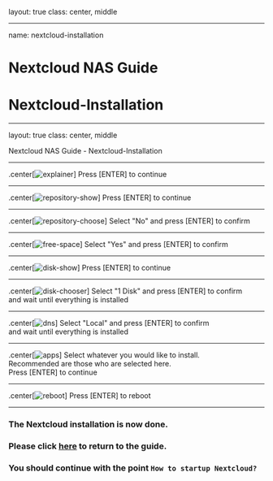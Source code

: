 layout: true
class: center, middle

---

name: nextcloud-installation
# Nextcloud NAS Guide
# Nextcloud-Installation

---

layout: true
class: center, middle
<div class="my-header"><p>Nextcloud NAS Guide - Nextcloud-Installation</p></div>

---

.center[![explainer](./explainer.png)]
Press [ENTER] to continue

---

.center[![repository-show](./repository-show.png)]
Press [ENTER] to continue

---

.center[![repository-choose](./repository-choose.png)]
Select "No" and press [ENTER] to confirm

---

.center[![free-space](./free-space.png)]
Select "Yes" and press [ENTER] to confirm

---

.center[![disk-show](./disk-show.png)]
Press [ENTER] to continue

---

.center[![disk-chooser](./disk-chooser.png)]
Select "1 Disk" and press [ENTER] to confirm<br>
and wait until everything is installed

---

.center[![dns](./dns.png)]
Select "Local" and press [ENTER] to confirm<br>
and wait until everything is installed

---

.center[![apps](./apps.png)]
Select whatever you would like to install.<br>
Recommended are those who are selected here.<br>
Press [ENTER] to continue

---

.center[![reboot](./reboot.png)]
Press [ENTER] to reboot

---

### The Nextcloud installation is now done.
### Please click [here](https://github.com/szaimen/Nextcloud-NAS-Guide#how-to-startup-nextcloud) to return to the guide.
### You should continue with the point `How to startup Nextcloud?`